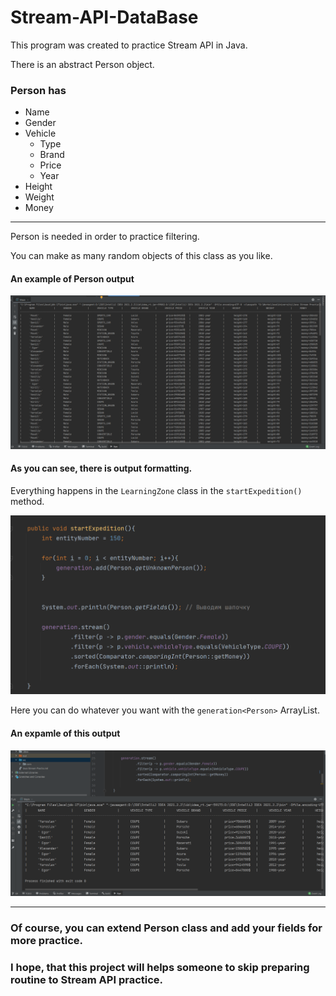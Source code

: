 # Stream-API-DataBase

This program was created to practice Stream API in Java.

There is an abstract Person object.

### Person has
  - Name
  - Gender
  - Vehicle
      - Type
      - Brand
      - Price
      - Year
  - Height
  - Weight
  - Money
  ---
  
Person is needed in order to practice filtering.

You can make as many random objects of this class as you like.

#### An example of Person output

![](com/Screenshots/generalOutput.png)

#### As you can see, there is output formatting.

Everything happens in the `LearningZone` class in the `startExpedition()` method.

![](com/Screenshots/startExpedition.png)

Here you can do whatever you want with the `generation<Person>` ArrayList.

#### An expamle of this output

![](com/Screenshots/selectedOutput.png)

---

### Of course, you can extend Person class and add your fields for more practice.
### I hope, that this project will helps someone to skip preparing routine to Stream API practice.
